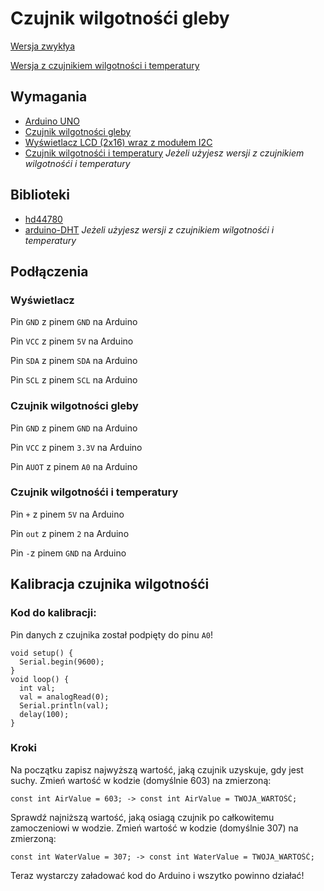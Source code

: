 # Czujnik wilgotnośći gleby
[Wersja zwykłya](https://github.com/vBagieta/soil-moisture-sensor/blob/main/soil-moisture-sensor.ino)

[Wersja z czujnikiem wilgotności i temperatury](https://github.com/vBagieta/soil-moisture-sensor/blob/main/soil-moisture-sensor-env.ino)
## Wymagania
- [Arduino UNO](https://botland.com.pl/arduino-seria-podstawowa-oryginalne-plytki/1060-arduino-uno-rev3-a000066-7630049200050.html)
- [Czujnik wilgotności gleby](https://botland.com.pl/gravity-czujniki-pogodowe/10305-dfrobot-gravity-analogowy-czujnik-wilgotnosci-gleby-odporny-na-korozje-sen0193-5903351243155.html?cd=18298825651&ad=&kd=&gclid=CjwKCAjwgqejBhBAEiwAuWHioMwWA4SEuGi1RUKJWuG2f7o5MhYemAxIOgkFh670djLlfkb2HUvX_BoCisoQAvD_BwE)
- [Wyświetlacz LCD (2x16) wraz z modułem I2C](https://botland.com.pl/wyswietlacze-alfanumeryczne-i-graficzne/2351-wyswietlacz-lcd-2x16-znakow-niebieski-konwerter-i2c-lcm1602-5904422309244.html)
- [Czujnik wilgotnośći i temperatury](https://botland.com.pl/czujniki-multifunkcyjne/1886-czujnik-temperatury-i-wilgotnosci-dht11-modul-przewody-5903351242448.html?cd=18298825138&ad=&kd=&gclid=CjwKCAjwgqejBhBAEiwAuWHioJbbUovxF6pOOuP1HUgdDNM5c0fvh1O-9PxHxg97GvXvbL3xxiLDmRoC1_MQAvD_BwE) *Jeżeli użyjesz wersji z czujnikiem wilgotnośći i temperatury*

## Biblioteki
- [hd44780](https://www.arduinolibraries.info/libraries/hd44780)
- [arduino-DHT](https://github.com/markruys/arduino-DHT) *Jeżeli użyjesz wersji z czujnikiem wilgotnośći i temperatury*
## Podłączenia

### Wyświetlacz
Pin `GND` z pinem `GND` na Arduino

Pin `VCC` z pinem `5V` na Arduino

Pin `SDA` z pinem `SDA` na Arduino

Pin `SCL` z pinem `SCL` na Arduino

### Czujnik wilgotności gleby
Pin `GND` z pinem `GND` na Arduino

Pin `VCC` z pinem `3.3V` na Arduino

Pin `AUOT` z pinem `A0` na Arduino

### Czujnik wilgotnośći i temperatury
Pin `+` z pinem `5V` na Arduino

Pin `out` z pinem `2` na Arduino

Pin `-`z pinem `GND` na Arduino


## Kalibracja czujnika wilgotnośći
### Kod do kalibracji:
Pin danych z czujnika został podpięty do pinu `A0`!

```
void setup() {
  Serial.begin(9600);
}
void loop() {
  int val;
  val = analogRead(0);
  Serial.println(val);
  delay(100);
}
```
### Kroki
Na początku zapisz najwyższą wartość, jaką czujnik uzyskuje, gdy jest suchy. Zmień wartość w kodzie (domyślnie 603) na zmierzoną:
```
const int AirValue = 603; -> const int AirValue = TWOJA_WARTOŚĆ;
```


Sprawdź najniższą wartość, jaką osiagą czujnik po całkowitemu zamoczeniowi w wodzie.  Zmień wartość w kodzie (domyślnie 307) na zmierzoną:

```
const int WaterValue = 307; -> const int WaterValue = TWOJA_WARTOŚĆ;
```

Teraz wystarczy załadować kod do Arduino i wszytko powinno działać!

